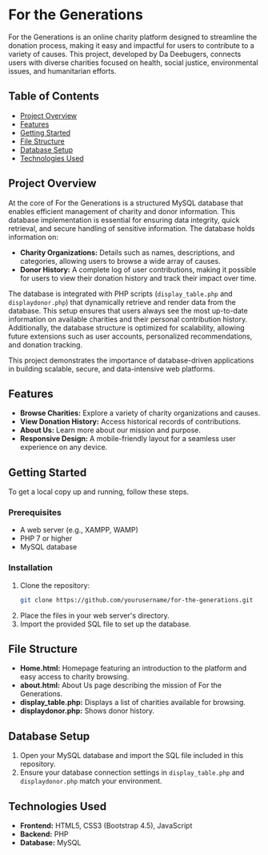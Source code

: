

# For the Generations

For the Generations is an online charity platform designed to streamline the donation process, making it easy and impactful for users to contribute to a variety of causes. This project, developed by Da Deebugers, connects users with diverse charities focused on health, social justice, environmental issues, and humanitarian efforts.

## Table of Contents
- [Project Overview](#project-overview)
- [Features](#features)
- [Getting Started](#getting-started)
- [File Structure](#file-structure)
- [Database Setup](#database-setup)
- [Technologies Used](#technologies-used)

## Project Overview 

At the core of For the Generations is a structured MySQL database that enables efficient management of charity and donor information. This database implementation is essential for ensuring data integrity, quick retrieval, and secure handling of sensitive information. The database holds information on:
- **Charity Organizations:** Details such as names, descriptions, and categories, allowing users to browse a wide array of causes.
- **Donor History:** A complete log of user contributions, making it possible for users to view their donation history and track their impact over time.

The database is integrated with PHP scripts (`display_table.php` and `displaydonor.php`) that dynamically retrieve and render data from the database. This setup ensures that users always see the most up-to-date information on available charities and their personal contribution history. Additionally, the database structure is optimized for scalability, allowing future extensions such as user accounts, personalized recommendations, and donation tracking. 

This project demonstrates the importance of database-driven applications in building scalable, secure, and data-intensive web platforms. 


## Features
- **Browse Charities:** Explore a variety of charity organizations and causes.
- **View Donation History:** Access historical records of contributions.
- **About Us:** Learn more about our mission and purpose.
- **Responsive Design:** A mobile-friendly layout for a seamless user experience on any device.

## Getting Started
To get a local copy up and running, follow these steps.

### Prerequisites
- A web server (e.g., XAMPP, WAMP)
- PHP 7 or higher
- MySQL database

### Installation
1. Clone the repository:
   ```bash
   git clone https://github.com/yourusername/for-the-generations.git
   ```
2. Place the files in your web server's directory.
3. Import the provided SQL file to set up the database.

## File Structure
- **Home.html:** Homepage featuring an introduction to the platform and easy access to charity browsing.
- **about.html:** About Us page describing the mission of For the Generations.
- **display_table.php:** Displays a list of charities available for browsing.
- **displaydonor.php:** Shows donor history.

## Database Setup
1. Open your MySQL database and import the SQL file included in this repository.
2. Ensure your database connection settings in `display_table.php` and `displaydonor.php` match your environment.

## Technologies Used
- **Frontend:** HTML5, CSS3 (Bootstrap 4.5), JavaScript
- **Backend:** PHP
- **Database:** MySQL
